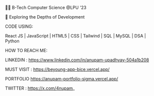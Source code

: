 🧑‍🎓 B-Tech Computer Science @LPU '23

🔭 Exploring the Depths of Development
 
 CODE USING:
 
React JS | JavaScript | HTML5 | CSS | Tailwind | SQL | MySQL | DSA | Python
 
 HOW TO REACH ME:
 
 LINKEDIN :
 https://www.linkedin.com/in/anupam-upadhyay-504a1b208
 
 MUST VISIT :
 https://beyoung-app-bice.vercel.app/
 
 PORTFOLIO
 https://anupam-portfolio-sigma.vercel.app/
 
 
 TWITTER :
 https://x.com/4nupam_
<!---
4nupam/4nupam is a ✨ special ✨ repository because its `README.md` (this file) appears on your GitHub profile.
You can click the Preview link to take a look at your changes.
--->
